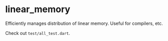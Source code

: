 # linear_memory
Efficiently manages distribution of linear memory.
Useful for compilers, etc.

Check out `test/all_test.dart`.